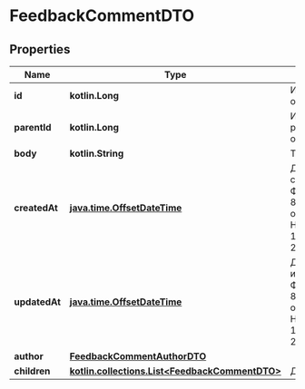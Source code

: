 
# FeedbackCommentDTO

## Properties
| Name | Type | Description | Notes |
| ------------ | ------------- | ------------- | ------------- |
| **id** | **kotlin.Long** | Идентификатор ответа. |  [optional] |
| **parentId** | **kotlin.Long** | Идентификатор родительского ответа. |  [optional] |
| **body** | **kotlin.String** | Текст ответа. |  [optional] |
| **createdAt** | [**java.time.OffsetDateTime**](java.time.OffsetDateTime.md) | Дата и время создания ответа.  Формат даты: ISO 8601 со смещением относительно UTC. Например, &#x60;2017-11-21T00:00:00+03:00&#x60;.  |  [optional] |
| **updatedAt** | [**java.time.OffsetDateTime**](java.time.OffsetDateTime.md) | Дата и время изменения ответа.  Формат даты: ISO 8601 со смещением относительно UTC. Например, &#x60;2017-11-21T00:00:00+03:00&#x60;.  |  [optional] |
| **author** | [**FeedbackCommentAuthorDTO**](FeedbackCommentAuthorDTO.md) |  |  [optional] |
| **children** | [**kotlin.collections.List&lt;FeedbackCommentDTO&gt;**](FeedbackCommentDTO.md) | Дочерние ответы. |  [optional] |



